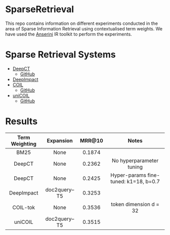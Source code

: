 # SparseRetrieval

This repo contains information on different experiments conducted in the area of Sparse Information Retrieval using contextualised term weights.
We have used the [Anserini](https://github.com/castorini/anserini) IR toolkit to perform the experiments.

# Sparse Retrieval Systems
- [DeepCT](https://arxiv.org/abs/1910.10687)
   - [GitHub](https://github.com/AdeDZY/DeepCT)
- [DeepImpact](https://arxiv.org/pdf/2104.12016.pdf)
- [COIL](https://arxiv.org/abs/2104.07186)
  - [GitHub](https://github.com/luyug/COIL)
- [uniCOIL](https://arxiv.org/abs/2106.14807)
  - [GitHub](https://github.com/luyug/COIL/tree/main/uniCOIL)




# Results
|  Term Weighting |   Expansion  | MRR@10 |                                         Notes                                        |
|:---------------:|:------------:|:------:|:------------------------------------------------------------------------------------:|
| BM25            | None         | 0.1874 |                                                                                      |
| DeepCT          | None         | 0.2362 |                               No hyperparameter tuning                               |
| DeepCT          | None         | 0.2425 |                         Hyper-params fine-tuned: k1=18, b=0.7                        |
| DeepImpact      | doc2query–T5 | 0.3253 |                                                                                      |
| COIL-tok        | None         | 0.3536 |                                token dimension d = 32                                |
| uniCOIL         | doc2query–T5 | 0.3515 |                                                                                      |